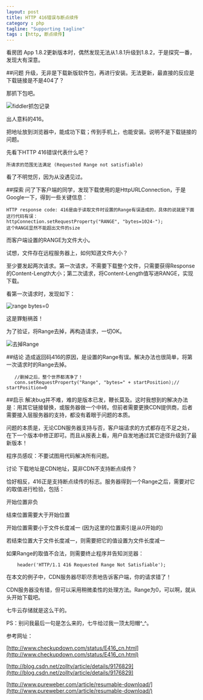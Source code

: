 ```yaml
---
layout: post
title: HTTP 416错误与断点续传
category : php
tagline: "Supporting tagline"
tags : [http, 断点续传]
---
```

看房团 App 1.8.2更新版本时，偶然发现无法从1.8.1升级到1.8.2，于是探究一番，发现大有深意。

##问题
升级，无非是下载新版软件包，再进行安装。无法更新，最直接的反应是下载链接是不是404了？

那抓下包吧。

![fiddler抓包记录](http://spetacular.github.io/images/2015-01-30/fiddler-session.jpg)

出人意料的416。

把地址放到浏览器中，能成功下载；传到手机上，也能安装。说明不是下载链接的问题。 

先看下HTTP 416错误代表什么吧？

`所请求的范围无法满足 (Requested Range not satisfiable)`

 看了不明觉厉，因为从没遇见过。

 

##探索
问了下客户端的同学，发现下载使用的是HttpURLConnection，于是Google一下，得到一些关键信息： 

    HTTP response code: 416是由于读取文件时设置的Range有误造成的，具体的说就是下面这行代码有误：
    httpConnection.setRequestProperty("RANGE", "bytes=1024-");
    这个RANGE显然不能超出文件的size

 而客户端设置的RANGE为文件大小。

 

试想，文件存在远程服务器上，如何知道文件大小？

至少要发起两次请求。第一次请求，不需要下载整个文件，只需要获得Response的Content-Length大小；第二次请求，将Content-Length值写进RANGE，实现下载。 

看第一次请求时，发现如下：

![range bytes=0](http://spetacular.github.io/images/2015-01-30/range-bytes-zero.png)

这是罪魁祸首！ 

为了验证，将Range去掉，再构造请求，一切OK。

![去掉Range](http://spetacular.github.io/images/2015-01-30/remove-range.jpg)

 

##结论
造成返回码416的原因，是设置的Range有误。解决办法也很简单，将第一次请求时的Range去掉。

       //删掉之后，整个世界都清净了！
       conn.setRequestProperty("Range", "bytes=" + startPosition);// startPosition=0
  

##启示
解决bug并不难，难的是版本已发，鞭长莫及。这时我想到的解决办法是：用其它链接替换，或服务器做一个中转。但前者需要更换CDN提供商，后者需要接入层服务器的支持，都没有着眼于问题的本质。

问题的本质是，无论CDN服务器支持与否，客户端请求的方式都存在不足之处，在下一个版本中修正即可。而且从报表上看，用户自发地通过其它途径升级到了最新版本！

程序员感叹：不要试图用代码解决所有问题。

讨论
下载地址是CDN地址，莫非CDN不支持断点续传？

恰好相反，416正是支持断点续传的标志。服务器得到一个Range之后，需要对它的取值进行检验，包括： 

开始位置非负

结束位置需要大于开始位置

开始位置需要小于文件长度减一 (因为这里的位置索引是从0开始的)

若结束位置大于文件长度减一，则需要把它的值设置为文件长度减一

如果Range的取值不合法，则需要终止程序并告知浏览器：

        header('HTTP/1.1 416 Requested Range Not Satisfiable');

在本文的例子中，CDN服务器尽职尽责地告诉客户端，你的请求错了！
 

CDN服务器没有错，但可以采用稍微柔性的处理方法。Range为0，可以啊，就从头开始下载吧。

七牛云存储就是这么干的。
 

PS：别问我最后一句是怎么来的，七牛给过我一顶太阳帽^_^。
 

参考网址：

[http://www.checkupdown.com/status/E416_cn.html](http://www.checkupdown.com/status/E416_cn.html)

[http://blog.csdn.net/zollty/article/details/9176829](http://blog.csdn.net/zollty/article/details/9176829)

[http://www.pureweber.com/article/resumable-download/](http://www.pureweber.com/article/resumable-download/)